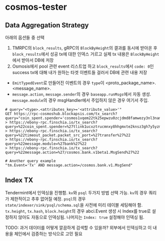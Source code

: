 # cosmos-tester

## Data Aggregation Strategy
아래의 옵션들 중 선택
1. TMRPC의 `block_results`, gRPC의 `BlockByHeight`의 결과를 동시에 받아온 후 `block_results`에서 성공 tx에 대한 인덱스 거르고 실제 tx 내용은 `BlockByHeight`에서 받아서 DB에 저장
2. Osmosis에서 pool 관련 event 리스트업 하고 `block_results`에서  `code: 0`인 success tx에 대해 내가 원하는 타겟 이벤트들 걸러서 DB에 관련 내용 저장

* `EmitTypedEvent`로 만들어진 이벤트의 경우 `type`이 <proto_package_name>.<message_name>.
* `message.action`, `message.sender`의 경우 `baseapp.runMsgs`에서 자동 생성. `message.module`의 경우 msgHandler에서 주입하지 않은 경우 여기서 주입.
```shell
# query="<type>.<attributes_key>='<attribute_value>'"
GET https://rpc-cosmoshub.blockapsis.com/tx_search?query="coin_spent.spender='cosmos1vqem22tk25epwzu0zcjdmd8famwezy3nl3namq'"
> https://ebony-rpc.finschia.io/tx_search?query=%22coin_spent.spender=%27tlink1ucxztrucmnxy8hhgmxte2knsz3gh7y5yzmj83s%27%22
> https://ebony-rpc.finschia.io/tx_search?query=%22timeout_packet.packet_src_port=%27transfer%27%22
> https://ebony-rpc.finschia.io/tx_search?query=%22message.module=%27bank%27%22
> https://ebony-rpc.finschia.io/tx_search?query=%22message.action=%27/cosmos.bank.v1beta1.MsgSend%27%22

# Another query example
"tm.Event='Tx' AND message.action=/cosmos.bank.v1.MsgSend"
```

## Index TX
Tendermint에서 인덱싱을 진행함. `kv`와 `psql` 두가지 방법 선택 가능. `kv`의 경우 쿼리가 제한적이고 추후 없어질 예정. `psql`의 경우 `state/indexer/sink/psql/schema.sql`을 사전에 미리 테이블 세팅해야 함.  
`tx.height`, `tx.hash`, `block.height`의 경우 abci.Event 생성 시 Index를 true로 설정하지 않아도 자동으로 인덱싱됨. 나머지는 `Index: true` 설정해야 인덱싱 됨.

TODO: 과거 데이터를 어떻게 깔끔하게 검색할 수 있을까? 외부에서 인덱싱하고 이 내용을 체인에서 검증하는 방식으로 고민 필요
